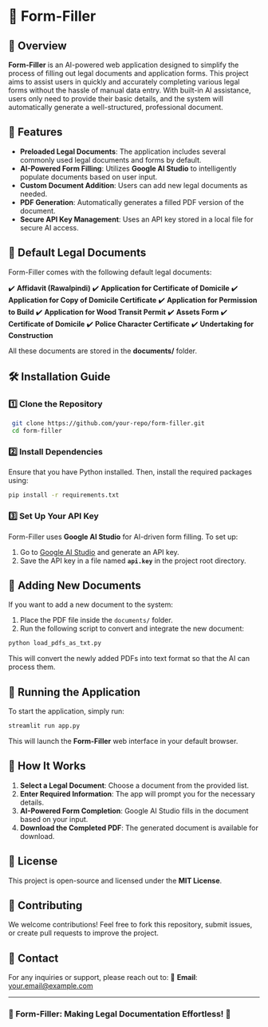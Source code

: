 # 📝 Form-Filler

## 📌 Overview
**Form-Filler** is an AI-powered web application designed to simplify the process of filling out legal documents and application forms. This project aims to assist users in quickly and accurately completing various legal forms without the hassle of manual data entry. With built-in AI assistance, users only need to provide their basic details, and the system will automatically generate a well-structured, professional document.

## 🚀 Features
- **Preloaded Legal Documents**: The application includes several commonly used legal documents and forms by default.
- **AI-Powered Form Filling**: Utilizes **Google AI Studio** to intelligently populate documents based on user input.
- **Custom Document Addition**: Users can add new legal documents as needed.
- **PDF Generation**: Automatically generates a filled PDF version of the document.
- **Secure API Key Management**: Uses an API key stored in a local file for secure AI access.

## 📜 Default Legal Documents
Form-Filler comes with the following default legal documents:

✔️ **Affidavit (Rawalpindi)**
✔️ **Application for Certificate of Domicile**
✔️ **Application for Copy of Domicile Certificate**
✔️ **Application for Permission to Build**
✔️ **Application for Wood Transit Permit**
✔️ **Assets Form**
✔️ **Certificate of Domicile**
✔️ **Police Character Certificate**
✔️ **Undertaking for Construction**

All these documents are stored in the **documents/** folder.

## 🛠 Installation Guide
### **1️⃣ Clone the Repository**
```bash
 git clone https://github.com/your-repo/form-filler.git
 cd form-filler
```

### **2️⃣ Install Dependencies**
Ensure that you have Python installed. Then, install the required packages using:
```bash
pip install -r requirements.txt
```

### **3️⃣ Set Up Your API Key**
Form-Filler uses **Google AI Studio** for AI-driven form filling. To set up:
1. Go to [Google AI Studio](https://aistudio.google.com/apikey) and generate an API key.
2. Save the API key in a file named **`api.key`** in the project root directory.

## 📂 Adding New Documents
If you want to add a new document to the system:
1. Place the PDF file inside the `documents/` folder.
2. Run the following script to convert and integrate the new document:
```bash
python load_pdfs_as_txt.py
```
This will convert the newly added PDFs into text format so that the AI can process them.

## 🎯 Running the Application
To start the application, simply run:
```bash
streamlit run app.py
```
This will launch the **Form-Filler** web interface in your default browser.

## 📌 How It Works
1. **Select a Legal Document**: Choose a document from the provided list.
2. **Enter Required Information**: The app will prompt you for the necessary details.
3. **AI-Powered Form Completion**: Google AI Studio fills in the document based on your input.
4. **Download the Completed PDF**: The generated document is available for download.

## 📜 License
This project is open-source and licensed under the **MIT License**.

## 🤝 Contributing
We welcome contributions! Feel free to fork this repository, submit issues, or create pull requests to improve the project.

## 📧 Contact
For any inquiries or support, please reach out to:
📩 **Email**: your.email@example.com

---
### **🔹 Form-Filler: Making Legal Documentation Effortless! 🔹**

